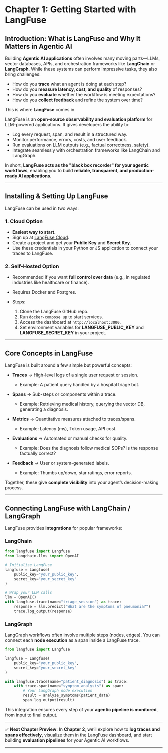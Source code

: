 # Chapter 1: Getting Started with LangFuse

## Introduction: What is LangFuse and Why It Matters in Agentic AI

Building **Agentic AI applications** often involves many moving parts—LLMs, vector databases, APIs, and orchestration frameworks like **LangChain** or **LangGraph**. While these systems can perform impressive tasks, they also bring challenges:

* How do you **trace** what an agent is doing at each step?
* How do you **measure latency, cost, and quality** of responses?
* How do you **evaluate** whether the workflow is meeting expectations?
* How do you **collect feedback** and refine the system over time?

This is where **LangFuse** comes in.

LangFuse is an **open-source observability and evaluation platform** for LLM-powered applications. It gives developers the ability to:

* Log every request, span, and result in a structured way.
* Monitor performance, errors, costs, and user feedback.
* Run evaluations on LLM outputs (e.g., factual correctness, safety).
* Integrate seamlessly with orchestration frameworks like LangChain and LangGraph.

In short, **LangFuse acts as the "black box recorder" for your agentic workflows**, enabling you to build **reliable, transparent, and production-ready AI applications**.

---

## Installing & Setting Up LangFuse

LangFuse can be used in two ways:

### 1. Cloud Option

* **Easiest way to start.**
* Sign up at [LangFuse Cloud](https://langfuse.com).
* Create a project and get your **Public Key** and **Secret Key**.
* Use these credentials in your Python or JS application to connect your traces to LangFuse.

### 2. Self-Hosted Option

* Recommended if you want **full control over data** (e.g., in regulated industries like healthcare or finance).
* Requires Docker and Postgres.
* Steps:

  1. Clone the LangFuse GitHub repo.
  2. Run `docker-compose up` to start services.
  3. Access the dashboard at `http://localhost:3000`.
  4. Set environment variables for **LANGFUSE_PUBLIC_KEY** and **LANGFUSE_SECRET_KEY** in your project.

---

## Core Concepts in LangFuse

LangFuse is built around a few simple but powerful concepts:

* **Traces** → High-level logs of a single user request or session.

  * Example: A patient query handled by a hospital triage bot.

* **Spans** → Sub-steps or components within a trace.

  * Example: Retrieving medical history, querying the vector DB, generating a diagnosis.

* **Metrics** → Quantitative measures attached to traces/spans.

  * Example: Latency (ms), Token usage, API cost.

* **Evaluations** → Automated or manual checks for quality.

  * Example: Does the diagnosis follow medical SOPs? Is the response factually correct?

* **Feedback** → User or system-generated labels.

  * Example: Thumbs up/down, star ratings, error reports.

Together, these give **complete visibility** into your agent’s decision-making process.

---

## Connecting LangFuse with LangChain / LangGraph

LangFuse provides **integrations** for popular frameworks:

### LangChain

```python
from langfuse import Langfuse
from langchain.llms import OpenAI

# Initialize LangFuse
langfuse = Langfuse(
    public_key="your_public_key",
    secret_key="your_secret_key"
)

# Wrap your LLM calls
llm = OpenAI()
with langfuse.trace(name="triage_session") as trace:
    response = llm.predict("What are the symptoms of pneumonia?")
    trace.log_output(response)
```

### LangGraph

LangGraph workflows often involve multiple steps (nodes, edges). You can connect each **node execution** as a span inside a LangFuse trace.

```python
from langfuse import Langfuse

langfuse = Langfuse(
    public_key="your_public_key",
    secret_key="your_secret_key"
)

with langfuse.trace(name="patient_diagnosis") as trace:
    with trace.span(name="symptom_analysis") as span:
        # Your LangGraph node execution
        result = analyze_symptoms(patient_data)
        span.log_output(result)
```

This integration ensures every step of your **agentic pipeline is monitored**, from input to final output.

---

✅ **Next Chapter Preview**: In **Chapter 2**, we’ll explore how to **log traces and spans effectively**, visualize them in the LangFuse dashboard, and start building **evaluation pipelines** for your Agentic AI workflows.

---

